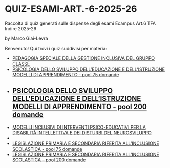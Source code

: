 # QUIZ-ESAMI-ART.-6-2025-26
Raccolta di quiz generati sulle dispense degli esami Ecampus Art.6 TFA Indire 2025-26

by Marco Giai-Levra

Benvenuto! Qui trovi i quiz suddivisi per materia:

- [PEDAGOGIA SPECIALE DELLA GESTIONE INCLUSIVA DEL GRUPPO CLASSE](https://marcomandolino.github.io/QUIZ-ESAMI-ART.-6-2025-26/QUIZZES/PEDAGOGIA_2025)
- [PSICOLOGIA DELLO SVILUPPO DELL’EDUCAZIONE E DELL’ISTRUZIONE MODELLI DI APPRENDIMENTO - pool 75 domande](https://marcomandolino.github.io/QUIZ-ESAMI-ART.-6-2025-26/QUIZZES/PSICOLOGIA_2025)
- [PSICOLOGIA DELLO SVILUPPO DELL’EDUCAZIONE E DELL’ISTRUZIONE MODELLI DI APPRENDIMENTO - pool 200 domande](https://marcomandolino.github.io/QUIZ-ESAMI-ART.-6-2025-26/QUIZZES/PSICOLOGIA_2025/pool200)
  - 
- [MODELLI INCLUSIVI DI INTERVENTI PSICO-EDUCATIVI PER LA DISABILITÀ INTELLETTIVA E DEI DISTURBI DEL NEUROSVILUPPO](https://marcomandolino.github.io/QUIZ-ESAMI-ART.-6-2025-26/QUIZZES/MODELLI_INCLUSIVI_2025/)
- 
- [LEGISLAZIONE PRIMARIA E SECONDARIA RIFERITA ALL’INCLUSIONE SCOLASTICA - pool 75 domande](https://marcomandolino.github.io/QUIZ-ESAMI-ART.-6-2025-26/QUIZZES/LEGISLAZIONE_2025)
- [LEGISLAZIONE PRIMARIA E SECONDARIA RIFERITA ALL’INCLUSIONE SCOLASTICA – pool 200 domande](https://marcomandolino.github.io/QUIZ-ESAMI-ART.-6-2025-26/QUIZZES/LEGISLAZIONE_2025/pool200)
